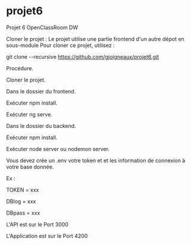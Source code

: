 # projet6
Projet 6 OpenClassRoom DW

Cloner le projet :
Le projet utilise une partie frontend d'un autre dépot en sous-module Pour cloner ce projet, utilisez :

git clone --recursive https://github.com/gjoigneaux/projet6.git

Procédure.

Cloner le projet.

Dans le dossier du frontend.

Exécuter npm install.

Exécuter ng serve.

Dans le dossier du backend.

Exécuter npm install.

Exécuter node server ou nodemon server.

Vous devez crée un .env votre token et et les information de connexion à votre base donnée.

Ex : 

TOKEN = xxx

DBlog = xxx

DBpass = xxx

L'API est sur le Port 3000

L'Application est sur le Port 4200